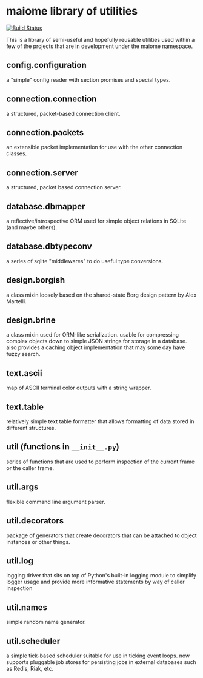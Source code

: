 maiome library of utilities
=============================

[![Build Status](https://ci.maio.me/api/badge/github.com/maiome-development/malibu/status.svg?branch=master)](https://ci.maio.me/github.com/maiome-development/malibu)

This is a library of semi-useful and hopefully reusable utilities used within a few
of the projects that are in development under the maiome namespace.

config.configuration
----------------------
a "simple" config reader with section promises and special types.

connection.connection
---------------------
a structured, packet-based connection client.

connection.packets
------------------
an extensible packet implementation for use with the other connection classes.

connection.server
-----------------
a structured, packet based connection server.

database.dbmapper
-----------------
a reflective/introspective ORM used for simple object relations in SQLite (and maybe others).

database.dbtypeconv
-------------------
a series of sqlite "middlewares" to do useful type conversions.

design.borgish
--------------
a class mixin loosely based on the shared-state Borg design pattern by Alex Martelli.

design.brine
------------
a class mixin used for ORM-like serialization. usable for compressing complex objects down to
simple JSON strings for storage in a database. also provides a caching object implementation that may some day have
fuzzy search.

text.ascii
----------
map of ASCII terminal color outputs with a string wrapper.

text.table
----------
relatively simple text table formatter that allows formatting of data stored in different structures.

util (functions in `__init__.py`)
---------------------------------
series of functions that are used to perform inspection of the current frame or the caller frame.

util.args
---------
flexible command line argument parser.

util.decorators
---------------
package of generators that create decorators that can be attached to object instances or other things.

util.log
--------
logging driver that sits on top of Python's built-in logging module to simplify logger usage and provide
more informative statements by way of caller inspection

util.names
----------
simple random name generator.

util.scheduler
--------------
a simple tick-based scheduler suitable for use in ticking event loops.
now supports pluggable job stores for persisting jobs in external databases such as Redis, Riak, etc.
